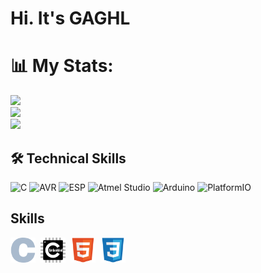 # Hi. It's GAGHL
# 📊 My Stats:
![](https://github-readme-stats.vercel.app/api?username=GAGHL&theme=dark&hide_border=false&include_all_commits=false&count_private=false)<br/>
![](https://github-readme-streak-stats.herokuapp.com/?user=GAGHL&theme=dark&hide_border=false)<br/>
![](https://github-readme-stats.vercel.app/api/top-langs/?username=GAGHL&theme=dark&hide_border=false&include_all_commits=false&count_private=false&layout=compact)<br/>


## 🛠 Technical Skills
![C](https://img.shields.io/badge/-C-00599C?style=flat&logo=c&logoColor=white)
![AVR](https://img.shields.io/badge/-AVR-FF9900?style=flat&logo=Microchip&logoColor=white)
![ESP](https://img.shields.io/badge/-ESP8266%2FESP32-E7352C?style=flat&logo=espressif&logoColor=white)
![Atmel Studio](https://img.shields.io/badge/-Microchip%20Studio-990000?style=flat&logoColor=white)
![Arduino](https://img.shields.io/badge/-Arduino-00979D?style=flat&logo=Arduino&logoColor=white)
![PlatformIO](https://img.shields.io/badge/-PlatformIO-ff6600?style=flat&logo=PlatformIO&logoColor=white)

## Skills
  <div>
    <img src="https://github.com/devicons/devicon/blob/master/icons/c/c-original.svg" title="C" alt="C" width="40" height="40"/>&nbsp;
    <img src="https://github.com/devicons/devicon/blob/master/icons/embeddedc/embeddedc-original-wordmark.svg" title="C" alt="C" width="40" height="40"/>&nbsp;
    <img src="https://github.com/devicons/devicon/blob/master/icons/html5/html5-original.svg" title="HTML5" alt="HTML" width="40" height="40"/>&nbsp;
    <img src="https://github.com/devicons/devicon/blob/master/icons/css3/css3-original.svg"  title="CSS3" alt="CSS" width="40" height="40"/>&nbsp;
  </div>
<!--
**GAGHL/GAGHL** is a ✨ _special_ ✨ repository because its `README.md` (this file) appears on your GitHub profile.

Here are some ideas to get you started:

- 🔭 I’m currently working on ...
- 🌱 I’m currently learning ...
- 👯 I’m looking to collaborate on ...
- 🤔 I’m looking for help with ...
- 💬 Ask me about ...
- 📫 How to reach me: ...
- 😄 Pronouns: ...
- ⚡ Fun fact: ...
-->

